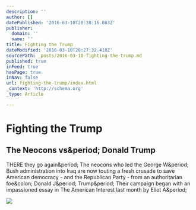 ```yaml
---
description: ''
author: []
datePublished: '2016-03-10T20:28:16.083Z'
publisher:
  domain: ''
  name: ''
title: Fighting the Trump
dateModified: '2016-03-10T20:27:32.418Z'
sourcePath: _posts/2016-03-10-fighting-the-trump.md
published: true
inFeed: true
hasPage: true
inNav: false
url: fighting-the-trump/index.html
_context: 'http://schema.org'
_type: Article

---
```

# Fighting the Trump

<article style=""><h1>The Neocons vs&amp;period; Donald Trump</h1><p>THERE they go again&amp;period; The neocons who led the George W&amp;period; Bush administration into Iraq are now touting a fresh crusade to save American democracy - and the Republican Party - from an authoritarian foe&amp;colon; Donald J&amp;period; Trump&amp;period; Their campaign began with an impassioned essay in The American Interest last month by Eliot A&amp;period;</p><img src="https://cdn1.nyt.com/images/2016/03/13/opinion/sunday/13heilbrunn/13heilbrunn-thumbLarge.jpg" /></article>